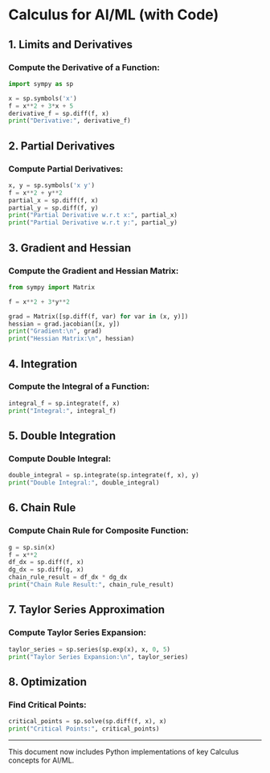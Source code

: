 # Calculus for AI/ML (with Code)

## 1. Limits and Derivatives
### Compute the Derivative of a Function:
```python
import sympy as sp

x = sp.symbols('x')
f = x**2 + 3*x + 5
derivative_f = sp.diff(f, x)
print("Derivative:", derivative_f)
```

## 2. Partial Derivatives
### Compute Partial Derivatives:
```python
x, y = sp.symbols('x y')
f = x**2 + y**2
partial_x = sp.diff(f, x)
partial_y = sp.diff(f, y)
print("Partial Derivative w.r.t x:", partial_x)
print("Partial Derivative w.r.t y:", partial_y)
```

## 3. Gradient and Hessian
### Compute the Gradient and Hessian Matrix:
```python
from sympy import Matrix

f = x**2 + 3*y**2

grad = Matrix([sp.diff(f, var) for var in (x, y)])
hessian = grad.jacobian([x, y])
print("Gradient:\n", grad)
print("Hessian Matrix:\n", hessian)
```

## 4. Integration
### Compute the Integral of a Function:
```python
integral_f = sp.integrate(f, x)
print("Integral:", integral_f)
```

## 5. Double Integration
### Compute Double Integral:
```python
double_integral = sp.integrate(sp.integrate(f, x), y)
print("Double Integral:", double_integral)
```

## 6. Chain Rule
### Compute Chain Rule for Composite Function:
```python
g = sp.sin(x)
f = x**2
df_dx = sp.diff(f, x)
dg_dx = sp.diff(g, x)
chain_rule_result = df_dx * dg_dx
print("Chain Rule Result:", chain_rule_result)
```

## 7. Taylor Series Approximation
### Compute Taylor Series Expansion:
```python
taylor_series = sp.series(sp.exp(x), x, 0, 5)
print("Taylor Series Expansion:\n", taylor_series)
```

## 8. Optimization
### Find Critical Points:
```python
critical_points = sp.solve(sp.diff(f, x), x)
print("Critical Points:", critical_points)
```

---
This document now includes Python implementations of key Calculus concepts for AI/ML.
